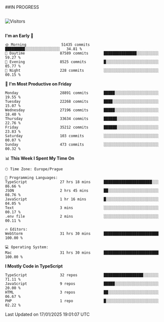 ##IN PROGRESS
##
![Visitors](https://komarev.com/ghpvc/?username=petrbui&style=for-the-badge&label=Visitors+👀)



##
<!--
[![My GitHub stats](https://github-readme-stats.vercel.app/api?username=petrbui&theme=github_dark)](https://github.com/anuraghazra/github-readme-stats)

[![My wakatime stats](https://github-readme-stats.vercel.app/api/wakatime?username=petrbui&theme=github_dark)](https://github.com/anuraghazra/github-readme-stats)
-->
<!--START_SECTION:waka-->
**I'm an Early 🐤** 

```text
🌞 Morning                51435 commits       █████████░░░░░░░░░░░░░░░░   34.81 % 
🌆 Daytime                87589 commits       ███████████████░░░░░░░░░░   59.27 % 
🌃 Evening                8525 commits        █░░░░░░░░░░░░░░░░░░░░░░░░   05.77 % 
🌙 Night                  228 commits         ░░░░░░░░░░░░░░░░░░░░░░░░░   00.15 % 
```
📅 **I'm Most Productive on Friday** 

```text
Monday                   28891 commits       █████░░░░░░░░░░░░░░░░░░░░   19.55 % 
Tuesday                  22268 commits       ████░░░░░░░░░░░░░░░░░░░░░   15.07 % 
Wednesday                27196 commits       █████░░░░░░░░░░░░░░░░░░░░   18.40 % 
Thursday                 33634 commits       ██████░░░░░░░░░░░░░░░░░░░   22.76 % 
Friday                   35212 commits       ██████░░░░░░░░░░░░░░░░░░░   23.83 % 
Saturday                 103 commits         ░░░░░░░░░░░░░░░░░░░░░░░░░   00.07 % 
Sunday                   473 commits         ░░░░░░░░░░░░░░░░░░░░░░░░░   00.32 % 
```


📊 **This Week I Spent My Time On** 

```text
🕑︎ Time Zone: Europe/Prague

💬 Programming Languages: 
TypeScript               27 hrs 18 mins      ██████████████████████░░░   86.66 % 
JSON                     2 hrs 45 mins       ██░░░░░░░░░░░░░░░░░░░░░░░   08.76 % 
JavaScript               1 hr 16 mins        █░░░░░░░░░░░░░░░░░░░░░░░░   04.05 % 
Text                     3 mins              ░░░░░░░░░░░░░░░░░░░░░░░░░   00.17 % 
.env file                2 mins              ░░░░░░░░░░░░░░░░░░░░░░░░░   00.11 % 

🔥 Editors: 
WebStorm                 31 hrs 30 mins      █████████████████████████   100.00 % 

💻 Operating System: 
Mac                      31 hrs 30 mins      █████████████████████████   100.00 % 
```

**I Mostly Code in TypeScript** 

```text
TypeScript               32 repos            ██████████████████░░░░░░░   71.11 % 
JavaScript               9 repos             █████░░░░░░░░░░░░░░░░░░░░   20.00 % 
HTML                     3 repos             ██░░░░░░░░░░░░░░░░░░░░░░░   06.67 % 
PHP                      1 repo              █░░░░░░░░░░░░░░░░░░░░░░░░   02.22 % 
```




 Last Updated on 17/01/2025 19:01:07 UTC
<!--END_SECTION:waka-->
